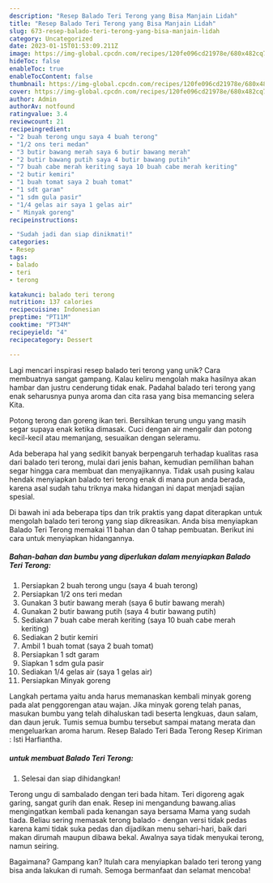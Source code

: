 ```yaml
---
description: "Resep Balado Teri Terong yang Bisa Manjain Lidah"
title: "Resep Balado Teri Terong yang Bisa Manjain Lidah"
slug: 673-resep-balado-teri-terong-yang-bisa-manjain-lidah
category: Uncategorized
date: 2023-01-15T01:53:09.211Z
image: https://img-global.cpcdn.com/recipes/120fe096cd21978e/680x482cq70/balado-teri-terong-foto-resep-utama.jpg
hideToc: false
enableToc: true
enableTocContent: false
thumbnail: https://img-global.cpcdn.com/recipes/120fe096cd21978e/680x482cq70/balado-teri-terong-foto-resep-utama.jpg
cover: https://img-global.cpcdn.com/recipes/120fe096cd21978e/680x482cq70/balado-teri-terong-foto-resep-utama.jpg
author: Admin
authorAv: notfound
ratingvalue: 3.4
reviewcount: 21
recipeingredient:
- "2 buah terong ungu saya 4 buah terong"
- "1/2 ons teri medan"
- "3 butir bawang merah saya 6 butir bawang merah"
- "2 butir bawang putih saya 4 butir bawang putih"
- "7 buah cabe merah keriting saya 10 buah cabe merah keriting"
- "2 butir kemiri"
- "1 buah tomat saya 2 buah tomat"
- "1 sdt garam"
- "1 sdm gula pasir"
- "1/4 gelas air saya 1 gelas air"
- " Minyak goreng"
recipeinstructions:

- "Sudah jadi dan siap dinikmati!"
categories:
- Resep
tags:
- balado
- teri
- terong

katakunci: balado teri terong 
nutrition: 137 calories
recipecuisine: Indonesian
preptime: "PT11M"
cooktime: "PT34M"
recipeyield: "4"
recipecategory: Dessert

---
```





Lagi mencari inspirasi resep balado teri terong yang unik? Cara membuatnya sangat gampang. Kalau keliru mengolah maka hasilnya akan hambar dan justru cenderung tidak enak. Padahal balado teri terong yang enak seharusnya punya aroma dan cita rasa yang bisa memancing selera Kita.





Potong terong dan goreng ikan teri. Bersihkan terung ungu yang masih segar supaya enak ketika dimasak. Cuci dengan air mengalir dan potong kecil-kecil atau memanjang, sesuaikan dengan seleramu.

Ada beberapa hal yang sedikit banyak berpengaruh terhadap kualitas rasa dari balado teri terong, mulai dari jenis bahan, kemudian pemilihan bahan segar hingga cara membuat dan menyajikannya. Tidak usah pusing kalau hendak menyiapkan balado teri terong enak di mana pun anda berada, karena asal sudah tahu triknya maka hidangan ini dapat menjadi sajian spesial.






Di bawah ini ada beberapa tips dan trik praktis yang dapat diterapkan untuk mengolah balado teri terong yang siap dikreasikan. Anda bisa menyiapkan Balado Teri Terong memakai 11 bahan dan 0 tahap pembuatan. Berikut ini cara untuk menyiapkan hidangannya.

<!--inarticleads1-->

##### Bahan-bahan dan bumbu yang diperlukan dalam menyiapkan Balado Teri Terong:

1. Persiapkan 2 buah terong ungu (saya 4 buah terong)
1. Persiapkan 1/2 ons teri medan
1. Gunakan 3 butir bawang merah (saya 6 butir bawang merah)
1. Gunakan 2 butir bawang putih (saya 4 butir bawang putih)
1. Sediakan 7 buah cabe merah keriting (saya 10 buah cabe merah keriting)
1. Sediakan 2 butir kemiri
1. Ambil 1 buah tomat (saya 2 buah tomat)
1. Persiapkan 1 sdt garam
1. Siapkan 1 sdm gula pasir
1. Sediakan 1/4 gelas air (saya 1 gelas air)
1. Persiapkan  Minyak goreng


Langkah pertama yaitu anda harus memanaskan kembali minyak goreng pada alat penggorengan atau wajan. Jika minyak goreng telah panas, masukan bumbu yang telah dihaluskan tadi beserta lengkuas, daun salam, dan daun jeruk. Tumis semua bumbu tersebut sampai matang merata dan mengeluarkan aroma harum. Resep Balado Teri Bada Terong Resep Kiriman : Isti Harfiantha. 

<!--inarticleads2-->

#####  untuk membuat Balado Teri Terong:


1. Selesai dan siap dihidangkan!

Terong ungu di sambalado dengan teri bada hitam. Teri digoreng agak garing, sangat gurih dan enak. Resep ini mengandung bawang.alias mengingatkan kembali pada kenangan saya bersama Mama yang sudah tiada. Beliau sering memasak terong balado - dengan versi tidak pedas karena kami tidak suka pedas dan dijadikan menu sehari-hari, baik dari makan dirumah maupun dibawa bekal. Awalnya saya tidak menyukai terong, namun seiring. 

Bagaimana? Gampang kan? Itulah cara menyiapkan balado teri terong yang bisa anda lakukan di rumah. Semoga bermanfaat dan selamat mencoba!
